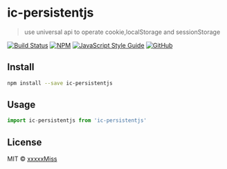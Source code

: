 # ic-persistentjs

> use universal api to operate cookie,localStorage and sessionStorage

[![Build Status](https://img.shields.io/travis/xxxxxMiss/ic-persistentjs/master.svg)](https://travis-ci.org/xxxxxMiss/ic-persistentjs)
[![NPM](https://img.shields.io/npm/v/ic-persistentjs.svg)](https://www.npmjs.com/package/ic-persistentjs)
[![JavaScript Style Guide](https://img.shields.io/badge/code_style-standard-brightgreen.svg)](https://standardjs.com)
[![GitHub](https://img.shields.io/github/license/mashape/apistatus.svg)](https://opensource.org/licenses/MIT)


## Install

```bash
npm install --save ic-persistentjs
```

## Usage

```js
import ic-persistentjs from 'ic-persistentjs'
```

## License

MIT © [xxxxxMiss](https://github.com/xxxxxMiss)
